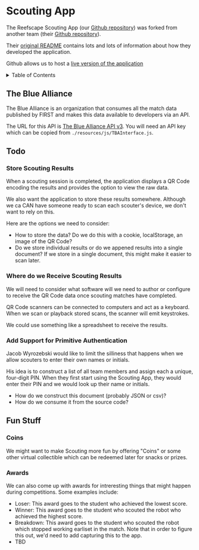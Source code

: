 # Scouting App

The Reefscape Scouting App (our
[Github repository](https://github.com/FairportRobotics/ScoutingPASS)) was
forked from another team (their
[Github repository](https://github.com/PWNAGERobotics/ScoutingPASS)).

Their [original README](./PWNAGE_README.md) contains lots and lots of
information about how they developed the application.

Github allows us to host a
[live version of the application](https://fairportrobotics.github.io/ScoutingPASS/)

<!-- TABLE OF CONTENTS -->
<details>
  <summary>Table of Contents</summary>
  <ol>
    <li><a href="#tba">The Blue Alliance API</a></li>
    <li><a href="#todo">Todo</a></li>
    <li><a href="#funstuff">Fun Stuff</a></li>
  </ol>
</details>

<!-- The Blue Alliance -->
<div id="tba"></div>

## The Blue Alliance

The Blue Alliance is an organization that consumes all the match data published
by FIRST and makes this data available to developers via an API.

The URL for this API is
[The Blue Alliance API v3](https://www.thebluealliance.com/apidocs/v3). You will
need an API key which can be copied from `./resources/js/TBAInterface.js`.

<!-- Todo -->
<div id="todo"></div>

## Todo

### Store Scouting Results

When a scouting session is completed, the application displays a QR Code
encoding the results and provides the option to view the raw data.

We also want the application to store these results somewhere. Although we ca
CAN have someone ready to scan each scouter's device, we don't want to rely on
this.

Here are the options we need to consider:

- How to store the data? Do we do this with a cookie, localStorage, an image of
  the QR Code?
- Do we store individual results or do we appened results into a single
  document? If we store in a single document, this might make it easier to scan
  later.

### Where do we Receive Scouting Results

We will need to consider what software will we need to author or configure to
receive the QR Code data once scouting matches have completed.

QR Code scanners can be connected to computers and act as a keyboard. When we
scan or playback stored scans, the scanner will emit keystrokes.

We could use something like a spreadsheet to receive the results.

### Add Support for Primitive Authentication

Jacob Wyrozebski would like to limit the silliness that happens when we allow
scouters to enter their own names or initials.

His idea is to construct a list of all team members and assign each a unique,
four-digit PIN. When they first start using the Scouting App, they would enter
their PIN and we would look up their name or initials.

- How do we construct this document (probably JSON or csv)?
- How do we consume it from the source code?

<!-- Fun Stuff -->
<div id="funstuff"></div>

## Fun Stuff

### Coins

We might want to make Scouting more fun by offering "Coins" or some other
virtual collectible which can be redeemed later for snacks or prizes.

### Awards

We can also come up with awards for intreresting things that might happen during
competitions. Some examples include:

- Loser: This award goes to the student who achieved the lowest score.
- Winner: This award goes to the student who scouted the robot who achieved the
  highest score.
- Breakdown: This award goes to the student who scouted the robot which stopped
  working earliset in the match. Note that in order to figure this out, we'd
  need to add capturing this to the app.
- TBD
